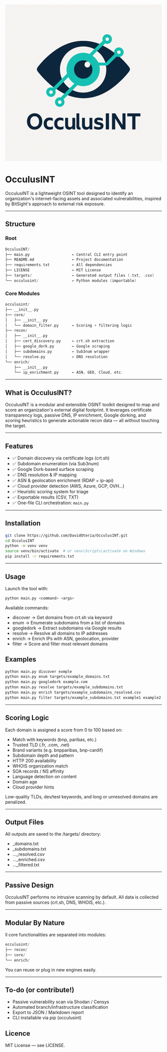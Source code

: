 ![Alt text](assets/logo_mission.png)


# OcculusINT
OcculusINT is a lightweight OSINT tool designed to identify an organization's internet-facing assets and associated vulnerabilities, inspired by BitSight's approach to external risk exposure.

---

## Structure

### Root 
```cpp
OcculusINT/
├── main.py                   ← Central CLI entry point
├── README.md                 ← Project documentation
├── requirements.txt          ← All dependencies
├── LICENSE                   ← MIT License
├── targets/                  ← Generated output files (.txt, .csv)
└── occulusint/               ← Python modules (importable)
```

### Core Modules 
```cpp
occulusint/
├── __init__.py
├── core/
│   ├── __init__.py
│   └── domain_filter.py      ← Scoring + filtering logic
├── recon/
│   ├── __init__.py
│   ├── cert_discovery.py     ← crt.sh extraction
│   ├── google_dork.py        ← Google scraping
│   ├── subdomains.py         ← Sub3num wrapper
│   └── resolve.py            ← DNS resolution
└── enrich/
    ├── __init__.py
    └── ip_enrichment.py      ← ASN, GEO, Cloud, etc.
```
---

## What is OcculusINT?

OcculusINT is a modular and extensible OSINT toolkit designed to map and score an organization's external digital footprint. It leverages certificate transparency logs, passive DNS, IP enrichment, Google dorking, and scoring heuristics to generate actionable recon data — all without touching the target.

---

## Features

- ✅ Domain discovery via certificate logs (crt.sh)
- ✅ Subdomain enumeration (via Sub3num)
- ✅ Google Dork-based surface scraping
- ✅ DNS resolution & IP mapping
- ✅ ASN & geolocation enrichment (RDAP + ip-api)
- ✅ Cloud provider detection (AWS, Azure, GCP, OVH…)
- ✅ Heuristic scoring system for triage
- ✅ Exportable results (CSV, TXT)
- ✅ One-file CLI orchestration: `main.py`

---

## Installation

```bash
git clone https://github.com/DavidOteria/OcculusINT.git
cd OcculusINT
python -m venv venv
source venv/bin/activate  # or venv\Scripts\activate on Windows
pip install -r requirements.txt
```

--- 

## Usage

Launch the tool with:

```bash
python main.py <command> <args>
```

Available commands:

- discover → Get domains from crt.sh via keyword
- enum → Enumerate subdomains from a list of domains
- googledork → Extract subdomains via Google results
- resolve → Resolve all domains to IP addresses
- enrich → Enrich IPs with ASN, geolocation, provider
- filter → Score and filter most relevant domains

## Examples 

```bash 
python main.py discover exmple
python main.py enum targets/example_domains.txt
python main.py googledork example.com
python main.py resolve targets/example_subdomains.txt
python main.py enrich targets/example_subdomains_resolved.csv
python main.py filter targets/example_subdomains.txt example1 example2 example3
```

---

## Scoring Logic

Each domain is assigned a score from 0 to 100 based on:

- Match with keywords (bnp, paribas, etc.)
- Trusted TLD (.fr, .com, .net)
- Brand variants (e.g. bnpparibas, bnp-cardif)
- Subdomain depth and pattern
- HTTP 200 availability
- WHOIS organization match
- SOA records / NS affinity
- Language detection on content
- Domain age
- Cloud provider hints

Low-quality TLDs, dev/test keywords, and long or unresolved domains are penalized.

---

## Output Files

All outputs are saved to the /targets/ directory:

- <keyword>_domains.txt
- <domain>_subdomains.txt
- ..._resolved.csv
- ..._enriched.csv
- ..._filtered.txt

--- 

## Passive Design 

OcculusINT performs no intrusive scanning by default. All data is collected from passive sources (crt.sh, DNS, WHOIS, etc.).

--- 

## Modular By Nature

ll core functionalities are separated into modules:

```cpp
occulusint/
├── recon/
├── core/
└── enrich/
```

You can reuse or plug in new engines easily.

---

## To-do (or contribute!)

- Passive vulnerability scan via Shodan / Censys
- Automated branch/infrastructure classification
- Export to JSON / Markdown report
- CLI installable via pip (occulusint)

## Licence 
MIT License — see LICENSE.